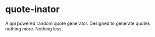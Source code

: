 # quote-inator
A api powered random quote generator. Designed to generate quotes nothing more. Nothing less.
